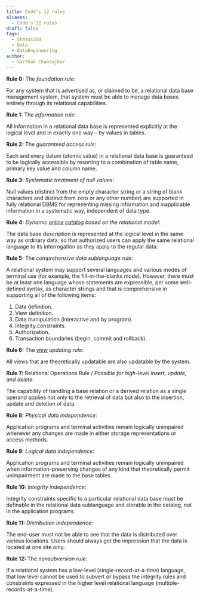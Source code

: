 ```yaml
---
title: Codd's 12 rules
aliases:
  - Codd's 12 rules
draft: false
tags:
  - Status200
  - Data
  - DataEngineering
author:
  - Sarthak Chandajkar
---
```

**Rule 0:** The _foundation rule_:

For any system that is advertised as, or claimed to be, a relational data base management system, that system must be able to manage data bases entirely through its relational capabilities.

**Rule 1:** The _information rule_:

All information in a relational data base is represented explicitly at the logical level and in exactly one way – by values in tables.

**Rule 2:** The _guaranteed access rule_:

Each and every datum (atomic value) in a relational data base is guaranteed to be logically accessible by resorting to a combination of table name, primary key value and column name.

**Rule 3:** _Systematic treatment of null values_:

Null values (distinct from the empty character string or a string of blank characters and distinct from zero or any other number) are supported in fully relational DBMS for representing missing information and inapplicable information in a systematic way, independent of data type.

**Rule 4:** _Dynamic [online](https://en.wikipedia.org/wiki/Online "Online") [catalog](https://en.wikipedia.org/wiki/Database_catalog "Database catalog") based on the relational model_:

The data base description is represented at the logical level in the same way as ordinary data, so that authorized users can apply the same relational language to its interrogation as they apply to the regular data.

**Rule 5:** The _comprehensive data sublanguage rule_:

A relational system may support several languages and various modes of terminal use (for example, the fill-in-the-blanks mode). However, there must be at least one language whose statements are expressible, per some well-defined syntax, as character strings and that is comprehensive in supporting all of the following items:

1. Data definition.
2. View definition.
3. Data manipulation (interactive and by program).
4. Integrity constraints.
5. Authorization.
6. Transaction boundaries (begin, commit and rollback).

**Rule 6:** The _[view](https://en.wikipedia.org/wiki/View_(SQL) "View (SQL)") updating rule_:

All views that are theoretically updatable are also updatable by the system.

**Rule 7:** Relational Operations Rule / _Possible for high-level insert, update, and delete_:

The capability of handling a base relation or a derived relation as a single operand applies not only to the retrieval of data but also to the insertion, update and deletion of data.

**Rule 8:** _Physical data independence_:

Application programs and terminal activities remain logically unimpaired whenever any changes are made in either storage representations or access methods.

**Rule 9:** _Logical data independence_:

Application programs and terminal activities remain logically unimpaired when information-preserving changes of any kind that theoretically permit unimpairment are made to the base tables.

**Rule 10:** _Integrity independence_:

Integrity constraints specific to a particular relational data base must be definable in the relational data sublanguage and storable in the catalog, not in the application programs.

**Rule 11:** _Distribution independence_:

The end-user must not be able to see that the data is distributed over various locations. Users should always get the impression that the data is located at one site only.

**Rule 12:** The _nonsubversion rule_:

If a relational system has a low-level (single-record-at-a-time) language, that low level cannot be used to subvert or bypass the integrity rules and constraints expressed in the higher level relational language (multiple-records-at-a-time).



